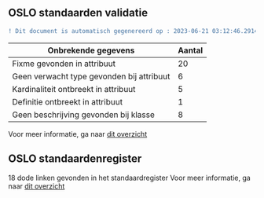 ## OSLO standaarden validatie
```diff
! Dit document is automatisch gegenereerd op : 2023-06-21 03:12:46.291463
```

| Onbrekende gegevens               | Aantal  |
| ----------------------------              | --------------------------  |
| Fixme gevonden in attribuut               | 20  |
| Geen verwacht type gevonden bij attribuut | 6  |
| Kardinaliteit ontbreekt in attribuut      | 5  |
| Definitie ontbreekt in attribuut          | 1  |
| Geen beschrijving gevonden bij klasse     | 8  |

Voor meer informatie, ga naar [dit overzicht](output/controle_applicatieprofiel.md)

## OSLO standaardenregister

18 dode linken gevonden in het standaardregister
Voor meer informatie, ga naar [dit overzicht](output/dead_links.md)